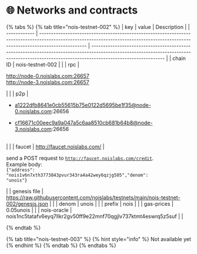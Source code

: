# 🌐 Networks and contracts



{% tabs %}
{% tab title="nois-testnet-002" %}
| key          | value                                                                                                                                                                            | Description                                                                                                                                                                                 |
| ------------ | -------------------------------------------------------------------------------------------------------------------------------------------------------------------------------- | ------------------------------------------------------------------------------------------------------------------------------------------------------------------------------------------- |
| chain ID     | nois-testnet-002                                                                                                                                                                 |                                                                                                                                                                                             |
| rpc          | <p>http://node-0.noislabs.com:26657<br>http://node-3.noislabs.com:26657</p>                                                                                                      |                                                                                                                                                                                             |
| p2p          | <ul><li>a1222dfb8641e0cb55615b75e0122d5695be1f35@node-0.noislabs.com:26656</li></ul><ul><li>cf16671c00eec9a9a047a5c6aa8510cb681b64b8@node-3.noislabs.com:26656<br><br></li></ul> |                                                                                                                                                                                             |
| faucet       | http://faucet.noislabs.com/                                                                                                                                                      | <p>send a POST request to <code>http://faucet.noislabs.com/credit</code>.<br>Example body: <br><code>{"address": "nois1v6n7xth3773843pvur343ra4a42wey6qzjg505","denom": "unois"}</code></p> |
| genesis file | https://raw.githubusercontent.com/noislabs/testnets/main/nois-testnet-002/genesis.json                                                                                           |                                                                                                                                                                                             |
| denom        | unois                                                                                                                                                                            |                                                                                                                                                                                             |
| prefix       | nois                                                                                                                                                                             |                                                                                                                                                                                             |
| gas-prices   | 0.05unois                                                                                                                                                                        |                                                                                                                                                                                             |
| nois-oracle  | nois1nc5tatafv6eyq7llkr2gv50ff9e22mnf70qgjlv737ktmt4eswrq5z5suf                                                                                                                  |                                                                                                                                                                                             |


{% endtab %}

{% tab title="nois-testnet-003" %}
{% hint style="info" %}
Not available yet
{% endhint %}
{% endtab %}
{% endtabs %}

